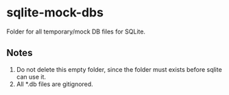 # sqlite-mock-dbs
Folder for all temporary/mock DB files for SQLite.


## Notes
1. Do not delete this empty folder, since the folder must exists before sqlite can use it.
1. All *.db files are gitignored.